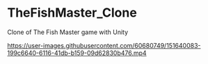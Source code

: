 # TheFishMaster_Clone
Clone of The Fish Master game with Unity


https://user-images.githubusercontent.com/60680749/151640083-199c6640-6116-41db-b159-09d62830b476.mp4

